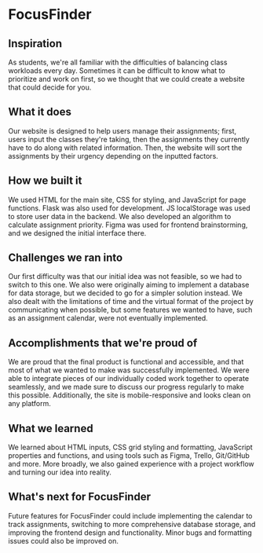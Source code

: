 # FocusFinder

## Inspiration
As students, we're all familiar with the difficulties of balancing class workloads every day. Sometimes it can be difficult to know what to prioritize and work on first, so we thought that we could create a website that could decide for you.

## What it does
Our website is designed to help users manage their assignments; first, users input the classes they're taking, then the assignments they currently have to do along with related information. Then, the website will sort the assignments by their urgency depending on the inputted factors. 

## How we built it
We used HTML for the main site, CSS for styling, and JavaScript for page functions. Flask was also used for development. JS localStorage was used to store user data in the backend. We also developed an algorithm to calculate assignment priority. Figma was used for frontend brainstorming, and we designed the initial interface there. 

## Challenges we ran into
Our first difficulty was that our initial idea was not feasible, so we had to switch to this one. We also were originally aiming to implement a database for data storage, but we decided to go for a simpler solution instead. We also dealt with the limitations of time and the virtual format of the project by communicating when possible, but some features we wanted to have, such as an assignment calendar, were not eventually implemented.

## Accomplishments that we're proud of
We are proud that the final product is functional and accessible, and that most of what we wanted to make was successfully implemented. We were able to integrate pieces of our individually coded work together to operate seamlessly, and we made sure to discuss our progress regularly to make this possible. Additionally, the site is mobile-responsive and looks clean on any platform.

## What we learned
We learned about HTML inputs, CSS grid styling and formatting, JavaScript properties and functions, and using tools such as Figma, Trello, Git/GitHub and more. More broadly, we also gained experience with a project workflow and turning our idea into reality.

## What's next for FocusFinder
Future features for FocusFinder could include implementing the calendar to track assignments, switching to more comprehensive database storage, and improving the frontend design and functionality. Minor bugs and formatting issues could also be improved on. 
